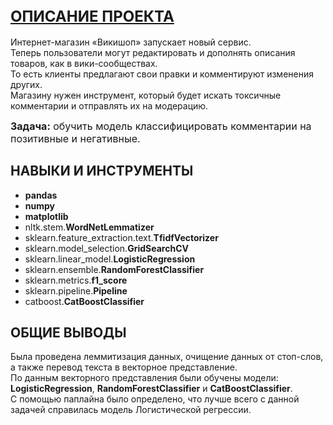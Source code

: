 ## <font size="5"><b><u>ОПИСАНИЕ ПРОЕКТА</b></u></font>
Интернет-магазин «Викишоп» запускает новый сервис. 
<br>Теперь пользователи могут редактировать и дополнять описания товаров, как в вики-сообществах. 
<br>То есть клиенты предлагают свои правки и комментируют изменения других. 
<br>Магазину нужен инструмент, который будет искать токсичные комментарии и отправлять их на модерацию.

<font size="3"><b>Задача:</b> обучить модель классифицировать комментарии на позитивные и негативные.</font> 

## НАВЫКИ И ИНСТРУМЕНТЫ
- <b>pandas</b>
- <b>numpy</b>
- <b>matplotlib</b>
- nltk.stem.<b>WordNetLemmatizer</b> 
- sklearn.feature_extraction.text.<b>TfidfVectorizer</b>
- sklearn.model_selection.<b>GridSearchCV</b>
- sklearn.linear_model.<b>LogisticRegression</b>
- sklearn.ensemble.<b>RandomForestClassifier</b>
- sklearn.metrics.<b>f1_score</b>
- sklearn.pipeline.<b>Pipeline</b>
- catboost.<b>CatBoostClassifier</b>

## ОБЩИЕ ВЫВОДЫ
Была проведена леммитизация данных, очищение данных от стоп-слов, а также перевод текста в векторное представление. 
<br>По данным векторного представления были обучены модели: <b>LogisticRegression</b>, <b>RandomForestClassifier</b> и <b>CatBoostClassifier</b>. 
<br>С помощью паплайна было определено, что лучше всего с данной задачей справилась модель Логистической регрессии.
